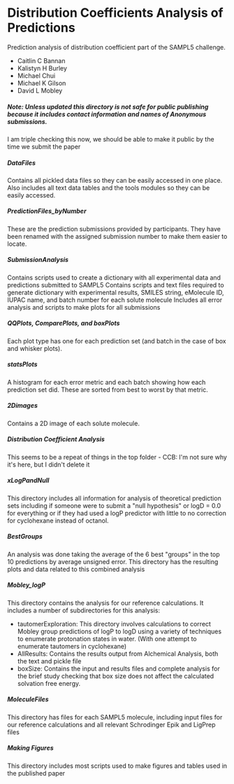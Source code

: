 # Distribution Coefficients Analysis of Predictions

Prediction analysis of distribution coefficient part of the SAMPL5 challenge. 

* Caitlin C Bannan
* Kalistyn H Burley
* Michael Chui
* Michael K Gilson
* David L Mobley

##### Note: Unless updated this directory is not safe for public publishing because it includes contact information and names of Anonymous submissions.
I am triple checking this now, we should be able to make it public by the time we submit the paper

##### DataFiles
Contains all pickled data files so they can be easily accessed in one place. 
Also includes all text data tables and the tools modules so they can be easily accessed. 

##### PredictionFiles_byNumber
These are the prediction submissions provided by participants. 
They have been renamed with the assigned submission number to make them easier to locate.

##### SubmissionAnalysis 
Contains scripts used to create a dictionary with all experimental data and predictions submitted to SAMPL5
Contains scripts and text files required to generate dictionary with experimental results, SMILES string, eMolecule ID, IUPAC name, and batch number for each solute molecule
Includes all error analysis and scripts to make plots for all submissions

##### QQPlots, ComparePlots, and boxPlots
Each plot type has one for each prediction set (and batch in the case of box and whisker plots). 

##### statsPlots
A histogram for each error metric and each batch showing how each prediction set did. These are sorted from best to worst by that metric. 

##### 2Dimages
Contains a 2D image of each solute molecule. 

##### Distribution Coefficient Analysis
This seems to be a repeat of things in the top folder - CCB: I'm not sure why it's here, but I didn't delete it 

##### xLogPandNull
This directory includes all information for analysis of theoretical prediction sets including if someone were to submit a "null hypothesis" or logD = 0.0 for everything or if they had used a logP predictor with little to no correction for cyclohexane instead of octanol. 

##### BestGroups
An analysis was done taking the average of the 6 best "groups" in the top 10 predictions by average unsigned error. This directory has the resulting plots and data related to this combined analysis

##### Mobley_logP
This directory contains the analysis for our reference calculations. 
It includes a number of subdirectories for this analysis:
* tautomerExploration: This directory involves calculations to correct Mobley group predictions of logP to logD using a variety of techniques to enumerate protonation states in water. (With one attempt to enumerate tautomers in cyclohexane)
* AllResults: Contains the results output from Alchemical Analysis, both the text and pickle file
* boxSize: Contains the input and results files and complete analysis for the brief study checking that box size does not affect the calculated solvation free energy. 


##### MoleculeFiles
This directory has files for each SAMPL5 molecule, including input files for our reference calculations and all relevant Schrodinger Epik and LigPrep files

##### Making Figures
This directory includes most scripts used to make figures and tables used in the published paper


